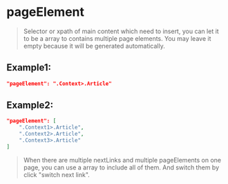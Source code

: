 # pageElement
>Selector or xpath of main content which need to insert, you can let it to be a array to contains multiple page elements. You may leave it empty because it will be generated automatically.

Example1:
--
```JSON
"pageElement": ".Context>.Article"
```

Example2:
--
```JSON
"pageElement": [
    ".Context1>.Article",
    ".Context2>.Article",
    ".Context3>.Article"
]
```
>When there are multiple nextLinks and multiple pageElements on one page, you can use a array to include all of them. And switch them by click "switch next link".